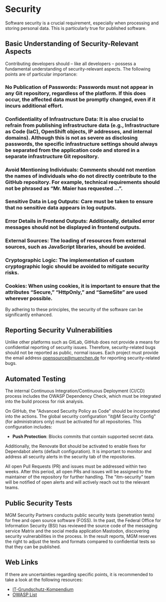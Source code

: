 # Security

Software security is a crucial requirement, especially when processing and storing personal data. This is particularly true for published software.

## Basic Understanding of Security-Relevant Aspects

Contributing developers should – like all developers – possess a fundamental understanding of security-relevant aspects. The following points are of particular importance:

### No Publication of Passwords: Passwords must not appear in any Git repository, regardless of the platform. If this does occur, the affected data must be promptly changed, even if it incurs additional effort.

### Confidentiality of Infrastructure Data: It is also crucial to refrain from publishing infrastructure data (e.g., Infrastructure as Code (IaC), OpenShift objects, IP addresses, and internal domains). Although this is not as severe as disclosing passwords, the specific infrastructure settings should always be separated from the application code and stored in a separate infrastructure Git repository.

### Avoid Mentioning Individuals: Comments should not mention the names of individuals who do not directly contribute to the GitHub repository. For example, technical requirements should not be phrased as “Mr. Maier has requested …”.

### Sensitive Data in Log Outputs: Care must be taken to ensure that no sensitive data appears in log outputs.

### Error Details in Frontend Outputs: Additionally, detailed error messages should not be displayed in frontend outputs.

### External Sources: The loading of resources from external sources, such as JavaScript libraries, should be avoided.

### Cryptographic Logic: The implementation of custom cryptographic logic should be avoided to mitigate security risks.

### Cookies: When using cookies, it is important to ensure that the attributes “Secure,” “HttpOnly,” and “SameSite” are used wherever possible.

By adhering to these principles, the security of the software can be significantly enhanced.

## Reporting Security Vulnerabilities

Unlike other platforms such as GitLab, GitHub does not provide a means for confidential reporting of security issues. Therefore, security-related bugs should not be reported as public, normal issues. Each project must provide the email address opensource@muenchen.de for reporting security-related bugs.

## Automated Testing

The internal Continuous Integration/Continuous Deployment (CI/CD) process includes the OWASP Dependency Check, which must be integrated into the build process for risk analysis.

On GitHub, the "Advanced Security Policy as Code" should be incorporated into the actions. The global security configuration "it@M Security Config" (for administrators only) must be activated for all repositories. This configuration includes:

- **Push Protection**: Blocks commits that contain supported secret data.

Additionally, the Renovate Bot should be activated to enable fixes for Dependabot alerts (default configuration). It is important to monitor and address all security alerts in the security tab of the repositories.

All open Pull Requests (PR) and issues must be addressed within two weeks. After this period, all open PRs and issues will be assigned to the maintainer of the repository for further handling. The "itm-security" team will be notified of open alerts and will actively reach out to the relevant teams.

## Public Security Tests

MGM Security Partners conducts public security tests (penetration tests) for free and open source software (FOSS). In the past, the Federal Office for Information Security (BSI) has reviewed the source code of the messaging service Matrix and the social media application Mastodon, discovering security vulnerabilities in the process. In the result reports, MGM reserves the right to adjust the texts and formats compared to confidential tests so that they can be published.

## Web Links

If there are uncertainties regarding specific points, it is recommended to take a look at the following resources:

- [IT-Grundschutz-Kompendium](https://www.bsi.bund.de/DE/Themen/Unternehmen-und-Organisationen/Standards-und-Zertifizierung/IT-Grundschutz/IT-Grundschutz-Kompendium/it-grundschutz-kompendium_node.html)
- [OWASP List](https://owasp.org/www-project-top-ten/)